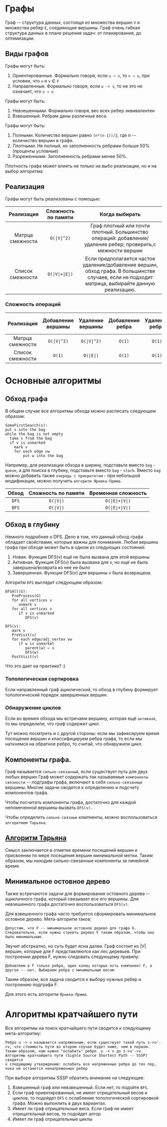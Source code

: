 # Графы

Граф -- структура данных, состоящя из множества вершин `V` и множества ребер `E`, соедияющие вершины.
Граф очень гибкая структура данных в плане решения задач: от планирования, до оптимизации.

## Виды графов

Графы могут быть:
1) Ориентированные. Формально говоря, если `u → v`, то `v → u`, при условии, что `u` и `v` ∈ `У`
1) Направленные. Формально говоря, если `u -> v`, то не это не означает, что  `v → u`

Графы могут быть:
1) Невзешенными. Формально говоря, вес всех ребер эквивалентен
2) Взвешенный. Ребрам даны различные веса.


Графы могут быть:
1) Полными. Количество вершин равно `(n*(n-1))/2`, где n -- количество вершин в графе.
2) Плотными. Не полный, но заполненность ребрами больше 50% (проценты условные)
3) Разреженными.  Заполненность ребрами менее 50%.

Плотность графа может влиять не только на выбо реализации, но и на выбор алгоритма.

## Реализация

Графы могут быть реализованы с помощью:

| Реализация            | Сложность по памяти  |  Когда выбирать            |
|:---------------------:|:--------------------:|:--------------------------:|
| Матрца смежности      | `O(\|V\|^2)`         | Граф плотный или почти плотный. Большинство операций: добавление/удаление ребер; проверить,с межности вершин                                      |
| Список смежности      | `O(\|V\|+\|E\|)`     | Если предполагается частое удаление/добавление вершин, обход графа. В большинстве случаев, если не подходит матрица, выбирайте данную реализацию. |

### Сложность операций


| Реализация            |  Добавление вершины  |  Удаление вершины|   Добавление ребра | Удаление ребра | Проверить смежность вершин |
|:---------------------:|:--------------------:|:----------------:|:------------------:|:--------------:|:--------------------------:|
| Матрца смежности      | `O(\|V\|^2)`         |  `O(\|V\|^2)`    |    `O(1)`          |   `O(1)`       |   `O(1)`                   |
| Список смежности      | `O(1)`               |   `O(\|E\|)`     |   `O(1)`           |    `O(1)`      |   `O(\|E\|)`               |

# Основные алгоритмы

## Обход графа

В общем случае все алгоритмы обхода можно расписать следующем образом:

```
SomeFirstSearch(s):
put s into the bag
while the bag is not empty
  take v from the bag
  if v is unmarked
    mark v
    for each edge vw
        put w into the bag
```

Например, для реализации обхода в ширину, подставьте вместо `bag` - `queue`, а для поиска в глубину, подставьте вместо `bag` - `stack`.
Вместо `bag` можно добавить также `очередь с приоритетом` - при небольшой модификации, можно получить `алгоритм Ярника-Прима`.

| Обход | Сложность по памяти | Временная сложность  |
|:-----:|:-------------------:|:--------------------:|
| `DFS` |    `O(\|V\|)`       |  `O(\|E\|+\|V\|)`    |
| `BFS` |    `O(\|V\|)`       |  `O(\|E\|+\|V\|)`    |

## Обход в глубину

Немного подробнее о DFS. Дело в том, что данный обход графа обладает свойствами, которые важны для понимания. 
Любая вершина графа при обходе может быть в одном из следующих состояний:
1) Новая. Функция DFS(v) ещё не была вызвана для этой вершины
2) Активная. Функция DFS(v) была вызвана для v, но ещё не была завершена/возврата из нее не было
3) Завершенная. Функция DFS(v) для вершины v была возвращена.

Алгоритм `DFS` выглядит следующим образом:

```
DFSAll(G):
   PreProcess(G)
   for all vertices v
      unmark v
   for all vertices v
      if v is unmarked
         DFS(v)

DFS(v):
   mark v
   PreVisit(v)
   for each edge/adj_vertex vw
      if w is unmarket
         parent(w) ← v
         DFS(w)
   PostVisit(v)
``` 

Что это дает на практике? :)

### Топологическая сортировка

Если направленный граф ациклический, то обход в глубину формирует топологический порядок завершенных вершин.

### Обнаружение циклов

Если во времея обхода мы встречаем вершину, которая ещё `активная`, то мы определили, что граф содержит цикл.

Тут можно посмтреть и с другой стороны: если мы зафиксируем время посещения вершин и классифицируем ребра графа, то если 
мы наткнемся на обратное ребро, то считай, что обнаружили цикл.


## Компоненты графа. 

Граф называется `сильно-связанный`, если существует путь для двух любых вершин
Граф может содержать так называемые `компоненты связности` -- подграфы графа, включают в себя `сильно-связанные` вершины.
Многие задачи сводятся к определению и подсчету компонентов графа. 

Чтобы посчитать компоненты графа, достаточно для каждой непомеченной вершины вызвать `DFS(v)`.

Чтобы определить `сильно-связные` компненты, можно воспользоваться `алгоритмом Тарьяна`.

##  [Алгоритм Тарьяна](https://www.youtube.com/watch?v=wUgWX0nc4NY)

Смысл заключается в отметке времени посещений вершин и присвоении по мере посещения вершин минимальной метки. Таким образом, мы находим 
сильно-связанные компоненты за линейной время.


## Минимальное остовное дерево

Также встречаются задачи для формирования остовного дерева -- ацикличного графа, который связывает все его вершины.
Для невзешенного графа достаточно воспользоваться `DFS(v)`.

Для взвешенного графа часто требуется сформировать минимальное остовное дерево. Мета-алгоритм таков:
```
Допустим, что F -- минимальное остовное дерево для графа G.
Следовательно, если нужно строить дерево F таким образом, чтобы оно было минимальным.
```

Звучит абстркатно, но суть будет ясна далее. Граф состоит из |V| вершин, которые для F представляются как лес деревьев. 
При построении дерева F, нужно следовать следующему правилу:

```
Добавляем в F только ребра, один конец которых есть компонент F, а другое -- нет. Выбираем ребра с минимальным весом
```

Таким образом, вся задача сводится к выбору нужных ребер и построению подграфа F.

Для этого есть алгоритм `Ярника-Прима`.


# Алгоритмы кратчайшего пути

Все алгоритмы на поиск кратчайшего пути сводятся к следующему мета-алгоритму:
```
Ребро u -> v называется напряженным, если существует такой путь s->u'->v, что стоимость пути во втором случае будет ниже, чем в первом.
Таким образом, нам нужно "ослабить" ребро  u -> v до s->u'->v. Алгоритмы кратчайшего пути (Signle Source Shortest Path -- SSSP) сводится
к следующему утверждению: ослабить все напряженные ребра до тех пор, пока не останется ненапряженных ребер
```

При выборе алгоритмы SSSP обратить внимание на следующее:
1) Взвешенный граф или невзвешенный. Если нет, то подойте `BFS`.
2) Если граф ориентированный, не имеет отрицательный весов и циклов, то подойдет `DFS` с ослабление топологической сортировкой графа. Можно выпонлить в двух вариантах.
2) Имеет ли граф отрицательные веса. Если граф не имеет отрицательный весов, то подойдет алгор
3) Имеет ли граф отрицательные циклы 
